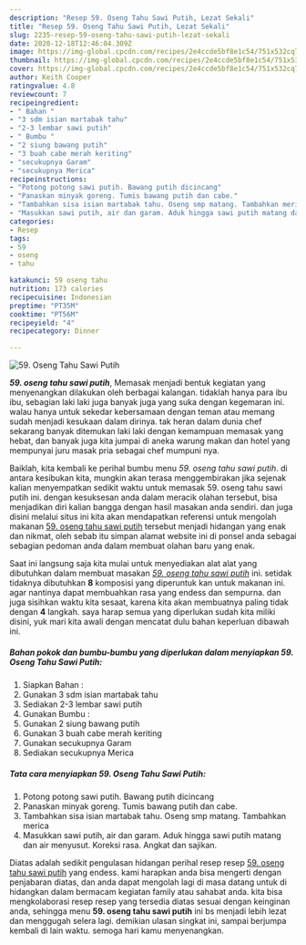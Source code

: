 ```yaml
---
description: "Resep 59. Oseng Tahu Sawi Putih, Lezat Sekali"
title: "Resep 59. Oseng Tahu Sawi Putih, Lezat Sekali"
slug: 2235-resep-59-oseng-tahu-sawi-putih-lezat-sekali
date: 2020-12-18T12:46:04.309Z
image: https://img-global.cpcdn.com/recipes/2e4ccde5bf8e1c54/751x532cq70/59-oseng-tahu-sawi-putih-foto-resep-utama.jpg
thumbnail: https://img-global.cpcdn.com/recipes/2e4ccde5bf8e1c54/751x532cq70/59-oseng-tahu-sawi-putih-foto-resep-utama.jpg
cover: https://img-global.cpcdn.com/recipes/2e4ccde5bf8e1c54/751x532cq70/59-oseng-tahu-sawi-putih-foto-resep-utama.jpg
author: Keith Cooper
ratingvalue: 4.8
reviewcount: 7
recipeingredient:
- " Bahan "
- "3 sdm isian martabak tahu"
- "2-3 lembar sawi putih"
- " Bumbu "
- "2 siung bawang putih"
- "3 buah cabe merah keriting"
- "secukupnya Garam"
- "secukupnya Merica"
recipeinstructions:
- "Potong potong sawi putih. Bawang putih dicincang"
- "Panaskan minyak goreng. Tumis bawang putih dan cabe."
- "Tambahkan sisa isian martabak tahu. Oseng smp matang. Tambahkan merica"
- "Masukkan sawi putih, air dan garam. Aduk hingga sawi putih matang dan air menyusut. Koreksi rasa. Angkat dan sajikan."
categories:
- Resep
tags:
- 59
- oseng
- tahu

katakunci: 59 oseng tahu 
nutrition: 173 calories
recipecuisine: Indonesian
preptime: "PT35M"
cooktime: "PT56M"
recipeyield: "4"
recipecategory: Dinner

---
```



![59. Oseng Tahu Sawi Putih](https://img-global.cpcdn.com/recipes/2e4ccde5bf8e1c54/751x532cq70/59-oseng-tahu-sawi-putih-foto-resep-utama.jpg)

<b><i>59. oseng tahu sawi putih</i></b>, Memasak menjadi bentuk kegiatan yang menyenangkan dilakukan oleh berbagai kalangan. tidaklah hanya para ibu ibu, sebagian laki laki juga banyak juga yang suka dengan kegemaran ini. walau hanya untuk sekedar kebersamaan dengan teman atau memang sudah menjadi kesukaan dalam dirinya. tak heran dalam dunia chef sekarang banyak ditemukan laki laki dengan kemampuan memasak yang hebat, dan banyak juga kita jumpai di aneka warung makan dan hotel yang mempunyai juru masak pria sebagai chef mumpuni nya.

Baiklah, kita kembali ke perihal bumbu menu <i>59. oseng tahu sawi putih</i>. di antara kesibukan kita, mungkin akan terasa menggembirakan jika sejenak kalian menyempatkan sedikit waktu untuk memasak 59. oseng tahu sawi putih ini. dengan kesuksesan anda dalam meracik olahan tersebut, bisa menjadikan diri kalian bangga dengan hasil masakan anda sendiri. dan juga disini melalui situs ini kita akan mendapatkan referensi untuk mengolah makanan <u>59. oseng tahu sawi putih</u> tersebut menjadi hidangan yang enak dan nikmat, oleh sebab itu simpan alamat website ini di ponsel anda sebagai sebagian pedoman anda dalam membuat olahan baru yang enak.




Saat ini langsung saja kita mulai untuk menyediakan alat alat yang dibutuhkan dalam membuat masakan <u><i>59. oseng tahu sawi putih</i></u> ini. setidak tidaknya dibutuhkan <b>8</b> komposisi yang diperuntuk kan untuk makanan ini. agar nantinya dapat membuahkan rasa yang endess dan sempurna. dan juga sisihkan waktu kita sesaat, karena kita akan membuatnya paling tidak dengan <b>4</b> langkah. saya harap semua yang diperlukan sudah kita miliki disini, yuk mari kita awali dengan mencatat dulu bahan keperluan dibawah ini.

<!--inarticleads1-->

##### Bahan pokok dan bumbu-bumbu yang diperlukan dalam menyiapkan 59. Oseng Tahu Sawi Putih:

1. Siapkan  Bahan :
1. Gunakan 3 sdm isian martabak tahu
1. Sediakan 2-3 lembar sawi putih
1. Gunakan  Bumbu :
1. Gunakan 2 siung bawang putih
1. Gunakan 3 buah cabe merah keriting
1. Gunakan secukupnya Garam
1. Sediakan secukupnya Merica




<!--inarticleads2-->

##### Tata cara menyiapkan 59. Oseng Tahu Sawi Putih:

1. Potong potong sawi putih. Bawang putih dicincang
1. Panaskan minyak goreng. Tumis bawang putih dan cabe.
1. Tambahkan sisa isian martabak tahu. Oseng smp matang. Tambahkan merica
1. Masukkan sawi putih, air dan garam. Aduk hingga sawi putih matang dan air menyusut. Koreksi rasa. Angkat dan sajikan.




Diatas adalah sedikit pengulasan hidangan perihal resep resep <u>59. oseng tahu sawi putih</u> yang endess. kami harapkan anda bisa mengerti dengan penjabaran diatas, dan anda dapat mengolah lagi di masa datang untuk di hidangkan dalam bermacam kegiatan family atau sahabat anda. kita bisa mengkolaborasi resep resep yang tersedia diatas sesuai dengan keinginan anda, sehingga menu <b>59. oseng tahu sawi putih</b> ini bs menjadi lebih lezat dan menggugah selera lagi. demikian ulasan singkat ini, sampai berjumpa kembali di lain waktu. semoga hari kamu menyenangkan.
